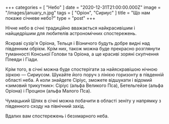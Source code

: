 +++
categories = [ "Небо" ]
date = "2020-12-31T21:00:00.000Z"
image = "/images/january_n.jpg"
tags = [ "Оріон", "Сириус" ]
title = "Що нам покаже січневе небо?"
type = "post"
+++

Нічне небо в січні традиційно вважається найкрасивішим і найщедрішим для любителів астрономічних спостережень.

Яскраві сузір'я Оріона, Тельця і ​​Візничого будуть добре видні над південним обрієм. Крім них, також можна буде прекрасно розглянути туманності Конської Голови та Оріона, а ще красиві зоряні скупчення Плеяди і Гіади. 

Крім того, в січні можна буде спостерігати за найяскравішою нічною зіркою — Сириусом. Шукайте його поруч з лінією горизонту в південній області неба. А коли знайдете Сіріус, зможете відшукати і відомий «зимовий трикутник»: Сіріус (альфа Великого Пса), Бетельгейзе (альфа Оріона) і Процион (альфа Малого Пса).

Чумацький Шлях в січні можна побачити в області зеніту у напрямку з південного сходу на північний захід.

Вдалих вам спостережень і безхмарного неба.
